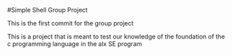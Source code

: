 #Simple Shell Group Project

This is the first commit for the group project

This is a project that is meant to test our knowledge of the foundation of the c programming language in the alx SE program

